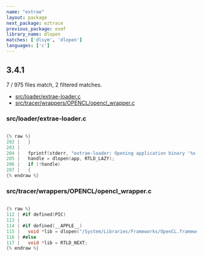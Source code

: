 ```yaml
---
name: "extrae"
layout: package
next_package: eztrace
previous_package: esmf
library_name: dlopen
matches: ['dlsym', 'dlopen']
languages: ['c']
---
```

## 3.4.1
7 / 975 files match, 2 filtered matches.

 - [src/loader/extrae-loader.c](#srcloaderextrae-loaderc)
 - [src/tracer/wrappers/OPENCL/opencl_wrapper.c](#srctracerwrappersopenclopencl_wrapperc)

### src/loader/extrae-loader.c

```c

{% raw %}
202 |   }
203 | 
204 |   fprintf(stderr, "extrae-loader: Opening application binary '%s'... ", app);
205 |   handle = dlopen(app, RTLD_LAZY);
206 |   if (!handle)
207 |   {
{% endraw %}

```
### src/tracer/wrappers/OPENCL/opencl_wrapper.c

```c

{% raw %}
112 | #if defined(PIC)
113 | 
114 | #if defined(__APPLE__)
115 | 	void *lib = dlopen("/System/Libraries/Frameworks/OpenCL.framework/OpenCL", RTLD_NOW);
116 | #else
117 | 	void *lib = RTLD_NEXT;
{% endraw %}

```